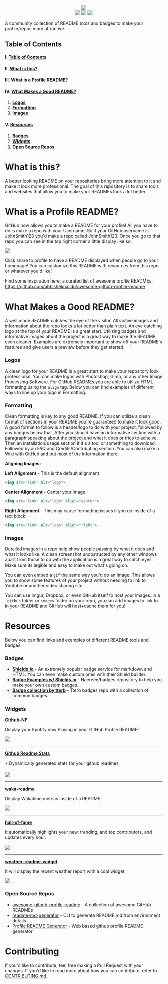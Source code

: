 <p align="center">
  <img src="https://mbcdn.sfo2.cdn.digitaloceanspaces.com/logo.png">
  <br>
  <img src="https://visitor-badge.laobi.icu/badge?page_id=M4cs.Pretty-Readme">
  <img src="https://img.shields.io/badge/Hacktoberfest-2020-blueviolet">
  <img src="https://img.shields.io/github/stars/M4cs/Pretty-Readme">
</p>

A community collection of README tools and badges to make your profile/repos more attractive.

## Table of Contents

#### I. [Table of Contents](https://github.com/M4cs/Pretty-Readme/)
#### II. [What is this?](https://github.com/M4cs/Pretty-Readme#what-is-this)
#### III. [**What is a Profile README?**](https://github.com/M4cs/Pretty-Readme#what-is-a-profile-readme)
#### IV. [**What Makes a Good README?**](https://github.com/M4cs/Pretty-Readme#what-makes-a-good-readme)
  1. [**Logos**](https://github.com/M4cs/Pretty-Readme#logos)
  2. [**Formatting**](https://github.com/M4cs/Pretty-Readme#formatting)
  3. [**Images**](https://github.com/M4cs/Pretty-Readme#images)
#### V. [**Resources**](https://github.com/M4cs/Pretty-Readme#resources)
  1. [**Badges**](https://github.com/M4cs/Pretty-Readme#badges)
  2. [**Widgets**](https://github.com/M4cs/Pretty-Readme#widgets)
  3. [**Open Source Repos**](https://github.com/M4cs/Pretty-Readme#open-source-repos)

# What is this?

A better looking README on your repositories bring more attention to it and make it look more professional. The goal of this repository is to share tools and websites that allow you to make your READMEs look a lot better.


# What is a Profile README?

GitHub now allows you to make a README for your profile! All you have to do is make a repo with your Username. So if your GitHub username is JohnSmith123 you'd make a repo called JohnSmith123. Once you go to that repo you can see in the top right corner a little display like so:

<img align="center" src="https://docs.github.com/assets/images/help/repository/share-to-profile.png">

Click share to profile to have a README displayed when people go to your homepage! You can customize this README with resources from this repo or whatever you'd like!

Find some inspiration here, a curated list of awesome profile READMEs: https://github.com/abhisheknaiidu/awesome-github-profile-readme

# What Makes a Good README?

A well made README catches the eye of the visitor. Attractive images and information about the repo looks a lot better than plain text. An eye catching logo at the top of your README is a great start. Utilizing badges and informative images about the project is a great way to make the README even cleaner. Examples are extremely important to show off your README's features and give users a preview before they get started.

### Logos

A clean logo for your README is a great start to make your repository look professional. You can make logos with Photoshop, Gimp, or any other Image Processing Software. For GitHub READMEs you are able to utilize HTML formatting using the `align` tag. Below you can find examples of different ways to line up your logo in Formatting.

### Formatting

Clean formatting is key to any good README. If you can utilize a clean format of sections in your README you're guaranteed to make it look good. A good format to follow is a header/logo to do with your project, followed by any badges below that. After you should have an informative section with a paragraph speaking about the project and what it does or tries to acheive. Then an installation/usage section if it's a tool or something to download. Followed by an FAQ and Credits/Contributing section. You can also make a Wiki with GitHub and put most of the information there.

**Aligning Images:**

**Left Alignment** - This is the default alignment

```html
<img src="link" alt="logo">
```

**Center Alignment** - Center your image

```html
<img src="link" alt="logo" align="center">
```

**Right Alignment** - This may cause formatting issues if you do inside of a text block.

```html
<img src="link" alt="logo" align="right">
```

### Images

Detailed images in a repo help show people passing by what it does and what it looks like. A clean screenshot unobstructed by any other windows apart from those to do with the application is a great way to catch eyes. Make sure its legible and easy to make out what's going on.

You can even embed a `gif` the same way you'd do an Image. This allows you to show some features of your project without needing to link to Youtube or another video sharing site.

You can use Imgur, Dropbox, or even GitHub itself to host your images. In a `.github` folder or `images` folder on your repo, you can add images to link to in your README and GitHub will host+cache them for you!

# Resources

Below you can find links and examples of different README tools and badges.

### Badges

- [**Shields.io**](https://shields.io/) - An extremely popular badge service for markdown and HTML. You can even make custom ones with their Shield builder.
- [**Badge Examples w/ Shields.io**](https://github.com/Naereen/badges) - Naereen/badges repository to help you make your own custom badges.
- [**Badge collection by tterb**](https://gist.github.com/tterb/982ae14a9307b80117dbf49f624ce0e8) - Tterb badges repo with a collection of common badges.

### Widgets

[**Github-NP**](https://github.com/M4cs/github-np)

Display your Spotify now Playing in your GitHub Profile README!

<img src="https://i.imgur.com/3ixxvpi.png">

<hr>

[**Github Readme Stats**](https://github.com/anuraghazra/github-readme-stats)

⚡ Dynamically generated stats for your github readmes 

<img src="https://github-readme-stats.vercel.app/api/?username=M4cs&theme=prussian&show_icons=true&count_private=true">

<hr>

[**waka-readme**](https://github.com/athul/waka-readme)

Display Wakatime metrics inside of a README

<img src="https://user-images.githubusercontent.com/8397274/87243943-e6b45c00-c457-11ea-94c9-2aa0bf241be8.png">

<hr>

[**hall-of-fame**](https://github.com/sourcerer-io/hall-of-fame)

It automatically highlights your new, trending, and top contributors, and updates every hour.

<img src="https://user-images.githubusercontent.com/20287615/43668986-d98186cc-9734-11e8-9c3e-3956a512be04.png">

<hr>

[**weather-readme-widget**](https://github.com/saumiko/weather-readme-widget)

It will display the recent weather report with a cool widget.

<img src="https://camo.githubusercontent.com/c9e1120df5177ff874e189601934fae2cf51d8db/68747470733a2f2f776561746865722d726561646d652e76657263656c2e6170702f6170692f77656174686572">


### Open Source Repos

- [awesome-github-profile-readme](https://github.com/abhisheknaiidu/awesome-github-profile-readme) - A collection of awesome GitHub READMEs
- [readme-md-generator](https://github.com/kefranabg/readme-md-generator) - CLI to generate README.md from environment details
- [Profile README Generator](https://github.com/rahuldkjain/github-profile-readme-generator) - Web based github profile README generator


# Contributing

If you'd like to contribute, feel free making a Pull Request with your changes. If you'd like to read more about how you can contribute, refer to [CONTRIBUTING.md](https://github.com/M4cs/Pretty-Readme/blob/master/CONTRIBUTING.md).
